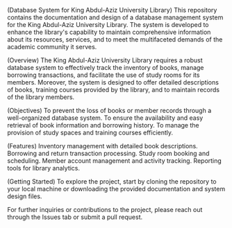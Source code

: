 (Database System for King Abdul-Aziz University Library)
This repository contains the documentation and design of a database management system for the King Abdul-Aziz University Library. The system is developed to enhance the library's capability to maintain comprehensive information about its resources, services, and to meet the multifaceted demands of the academic community it serves.

(Overview)
The King Abdul-Aziz University Library requires a robust database system to effectively track the inventory of books, manage borrowing transactions, and facilitate the use of study rooms for its members. Moreover, the system is designed to offer detailed descriptions of books, training courses provided by the library, and to maintain records of the library members.

(Objectives)
To prevent the loss of books or member records through a well-organized database system.
To ensure the availability and easy retrieval of book information and borrowing history.
To manage the provision of study spaces and training courses efficiently.

(Features)
Inventory management with detailed book descriptions.
Borrowing and return transaction processing.
Study room booking and scheduling.
Member account management and activity tracking.
Reporting tools for library analytics.

(Getting Started)
To explore the project, start by cloning the repository to your local machine or downloading the provided documentation and system design files.

For further inquiries or contributions to the project, please reach out through the Issues tab or submit a pull request.

